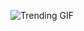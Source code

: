 ![Trending GIF](https://media1.giphy.com/media/v1.Y2lkPThiYjIxNzcyM214b2hrYzZhZ2Z2NXo3eDRud2NmOXZucnBrNXA0bXp0emdqNDlzbSZlcD12MV9naWZzX3NlYXJjaCZjdD1n/P6gJOUsfq4r92gU279/giphy.gif)
